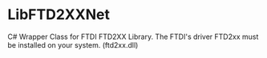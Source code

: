 # LibFTD2XXNet
C# Wrapper Class for FTDI FTD2XX Library.
The FTDI's driver FTD2xx must be installed on your system. (ftd2xx.dll)
